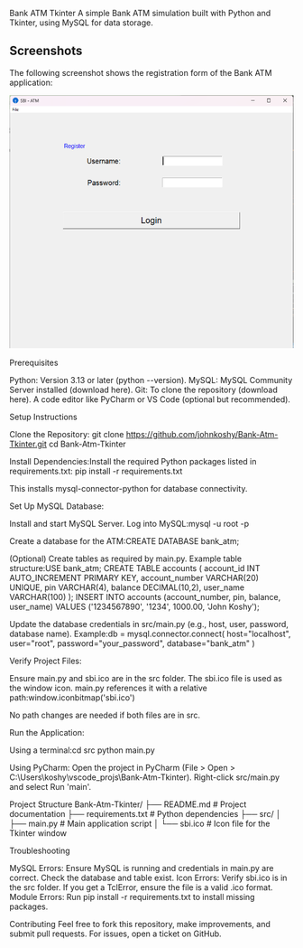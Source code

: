 Bank ATM Tkinter
A simple Bank ATM simulation built with Python and Tkinter, using MySQL for data storage.

## Screenshots

The following screenshot shows the registration form of the Bank ATM application:

![ATM Register Form](screenshots/atm_register.png)

Prerequisites

Python: Version 3.13 or later (python --version).
MySQL: MySQL Community Server installed (download here).
Git: To clone the repository (download here).
A code editor like PyCharm or VS Code (optional but recommended).

Setup Instructions

Clone the Repository:
git clone https://github.com/johnkoshy/Bank-Atm-Tkinter.git
cd Bank-Atm-Tkinter


Install Dependencies:Install the required Python packages listed in requirements.txt:
pip install -r requirements.txt

This installs mysql-connector-python for database connectivity.

Set Up MySQL Database:

Install and start MySQL Server.
Log into MySQL:mysql -u root -p


Create a database for the ATM:CREATE DATABASE bank_atm;


(Optional) Create tables as required by main.py. Example table structure:USE bank_atm;
CREATE TABLE accounts (
    account_id INT AUTO_INCREMENT PRIMARY KEY,
    account_number VARCHAR(20) UNIQUE,
    pin VARCHAR(4),
    balance DECIMAL(10,2),
    user_name VARCHAR(100)
);
INSERT INTO accounts (account_number, pin, balance, user_name)
VALUES ('1234567890', '1234', 1000.00, 'John Koshy');


Update the database credentials in src/main.py (e.g., host, user, password, database name). Example:db = mysql.connector.connect(
    host="localhost",
    user="root",
    password="your_password",
    database="bank_atm"
)




Verify Project Files:

Ensure main.py and sbi.ico are in the src folder.
The sbi.ico file is used as the window icon. main.py references it with a relative path:window.iconbitmap('sbi.ico')

No path changes are needed if both files are in src.


Run the Application:

Using a terminal:cd src
python main.py


Using PyCharm:
Open the project in PyCharm (File > Open > C:\Users\koshy\vscode_projs\Bank-Atm-Tkinter).
Right-click src/main.py and select Run 'main'.





Project Structure
Bank-Atm-Tkinter/
├── README.md              # Project documentation
├── requirements.txt       # Python dependencies
├── src/
│   ├── main.py          # Main application script
│   └── sbi.ico          # Icon file for the Tkinter window

Troubleshooting

MySQL Errors: Ensure MySQL is running and credentials in main.py are correct. Check the database and table exist.
Icon Errors: Verify sbi.ico is in the src folder. If you get a TclError, ensure the file is a valid .ico format.
Module Errors: Run pip install -r requirements.txt to install missing packages.

Contributing
Feel free to fork this repository, make improvements, and submit pull requests. For issues, open a ticket on GitHub.
